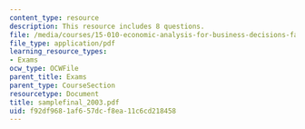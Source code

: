 ```yaml
---
content_type: resource
description: This resource includes 8 questions.
file: /media/courses/15-010-economic-analysis-for-business-decisions-fall-2004/f92df9681af657dcf8ea11c6cd218458_samplefinal_2003.pdf
file_type: application/pdf
learning_resource_types:
- Exams
ocw_type: OCWFile
parent_title: Exams
parent_type: CourseSection
resourcetype: Document
title: samplefinal_2003.pdf
uid: f92df968-1af6-57dc-f8ea-11c6cd218458
---
```

